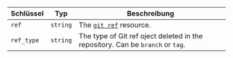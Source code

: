| Schlüssel  | Typ      | Beschreibung                                                                   |
| ---------- | -------- | ------------------------------------------------------------------------------ |
| `ref`      | `string` | The [`git ref`](/rest/reference/git#get-a-reference) resource.                 |
| `ref_type` | `string` | The type of Git ref oject deleted in the repository. Can be `branch` or `tag`. |
